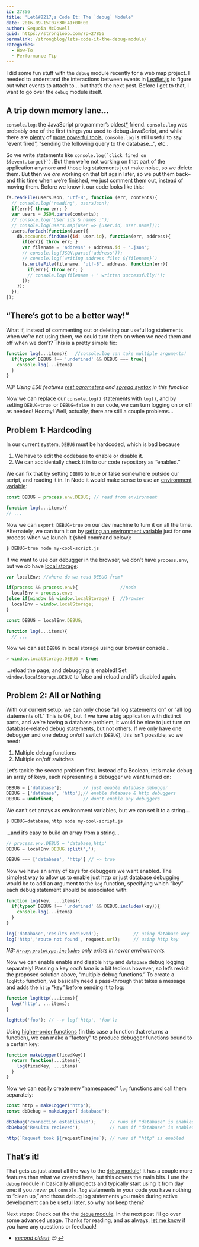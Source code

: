 ```yaml
---
id: 27856
title: 'Let&#8217;s Code It: The `debug` Module'
date: 2016-09-15T07:30:41+00:00
author: Sequoia McDowell
guid: https://strongloop.com/?p=27856
permalink: /strongblog/lets-code-it-the-debug-module/
categories:
  - How-To
  - Performance Tip
---
```

I did some fun stuff with the `debug` module recently for a web map project. I needed to understand the interactions between events in [Leaflet.js](http://leafletjs.com/) to figure out what events to attach to&#8230; but that&#8217;s the next post. Before I get to that, I want to go over the `debug` module itself.<!--more-->

## A trip down memory lane&#8230; 

`console.log`: the JavaScript programmer&#8217;s oldest[*](#window-dot-alert) friend. `console.log` was probably one of the first things you used to debug JavaScript, and while there are [plenty](https://code.visualstudio.com/docs/runtimes/nodejs#_debugging-your-express-application) of [more powerful tools](https://developer.mozilla.org/en-US/docs/Tools/Debugger), `console.log` is still useful to say &#8220;event fired&#8221;, &#8220;sending the following query to the database&#8230;&#8221;, etc..

So we write statements like ``console.log(`click fired on ${event.target}`)``. But then we&#8217;re not working on that part of the application anymore and those log statements just make noise, so we delete them. But then we _are_ working on that bit again later, so we put them back&#8211; and this time when we&#8217;re finished, we just comment them out, instead of moving them. Before we know it our code looks like this:

```js
fs.readFile(usersJson, 'utf-8', function (err, contents){
  // console.log('reading', usersJson);
  if(err){ throw err; }
  var users = JSON.parse(contents);
  // console.log('User ids & names :');
  // console.log(users.map(user => [user.id, user.name]));
  users.forEach(function(user){
    db.accounts.findOne({id: user.id}, function(err, address){
      if(err){ throw err; }
      var filename = 'address' + address.id + '.json';
      // console.log(JSON.parse('address'));
      // console.log(`writing address file: ${filename}`)
      fs.writeFile(filename, 'utf-8', address, function(err){
        if(err){ throw err; }
        // console.log(filename + ' written successfully!');
      });
    });
  });
});
```

## &#8220;There&#8217;s got to be a better way!&#8221;

What if, instead of commenting out or deleting our useful log statements when we&#8217;re not using them, we could turn them on when we need them and off when we don&#8217;t? This is a pretty simple fix:

```js
function log(...items){   //console.log can take multiple arguments!
  if(typeof DEBUG !== 'undefined' && DEBUG === true){
    console.log(...items)
  }
}
```

_NB: Using ES6 features [rest parameters](https://developer.mozilla.org/en-US/docs/Web/JavaScript/Reference/Functions/rest_parameters) and [spread syntax](https://developer.mozilla.org/en-US/docs/Web/JavaScript/Reference/Operators/Spread_operator) in this function_

Now we can replace our `console.log()` statements with `log()`, and by setting `DEBUG=true `or `DEBUG=false` in our code, we can turn logging on or off as needed! Hooray! Well, actually, there are still a couple problems&#8230;

## Problem 1: Hardcoding 

In our current system, `DEBUG` must be hardcoded, which is bad because

  1. We have to edit the codebase to enable or disable it.
  2. We can accidentally check it in to our code repository as &#8220;enabled.&#8221;

We can fix that by setting `DEBUG` to true or false somewhere outside our script, and reading it in. In Node it would make sense to use an [environment variable](https://nodejs.org/api/process.html#process_process_env):

```js
const DEBUG = process.env.DEBUG; // read from environment

function log(...items){
// ...
```

Now we can `export DEBUG=true` on our dev machine to turn it on all the time. Alternately, we can turn it on by [setting an environment variable](http://manpages.ubuntu.com/manpages/precise/en/man1/bash.1.html#contenttoc22) just for one process when we launch it (shell command below):

```sh
$ DEBUG=true node my-cool-script.js
```

If we want to use our debugger in the browser, we don&#8217;t have `process.env`, but we _do_ have [local storage](https://developer.mozilla.org/en-US/docs/Web/API/Storage/LocalStorage):

```js
var localEnv; //where do we read DEBUG from?

if(process && process.env){                //node
  localEnv = process.env;
}else if(window && window.localStorage) {  //browser
  localEnv = window.localStorage;
}

const DEBUG = localEnv.DEBUG;

function log(...items){
  // ...
```

Now we can set `DEBUG` in local storage using our browser console&#8230;

```js
> window.localStorage.DEBUG = true;
```

&#8230;reload the page, and debugging is enabled! Set `window.localStorage.DEBUG` to false and reload and it&#8217;s disabled again.

## Problem 2: All or Nothing 

With our current setup, we can only chose &#8220;all log statements on&#8221; or &#8220;all log statements off.&#8221; This is OK, but if we have a big application with distinct parts, and we&#8217;re having a database problem, it would be nice to just turn on database-related debug statements, but not others. If we only have one debugger and one debug on/off switch (`DEBUG`), this isn&#8217;t possible, so we need:

  1. Multiple debug functions
  2. Multiple on/off switches

Let&#8217;s tackle the second problem first. Instead of a Boolean, let&#8217;s make debug an array of keys, each representing a debugger we want turned on:

```js
DEBUG = ['database'];        // just enable database debugger
DEBUG = ['database', 'http'];// enable database & http debuggers
DEBUG = undefined;           // don't enable any debuggers
```

We can&#8217;t set arrays as environment variables, but we can set it to a string&#8230;

```sh
$ DEBUG=database,http node my-cool-script.js
```

&#8230;and it&#8217;s easy to build an array from a string&#8230;

```js
// process.env.DEBUG = 'database,http'
DEBUG = localEnv.DEBUG.split(',');

DEBUG === ['database', 'http'] // => true
```

Now we have an array of keys for debuggers we want enabled. The simplest way to allow us to enable just http or just database debugging would be to add an argument to the `log` function, specifying which &#8220;key&#8221; each debug statement should be associated with:

```js
function log(key, ...items){
  if(typeof DEBUG !== 'undefined' && DEBUG.includes(key)){ 
    console.log(...items)
  }
}

log('database','results recieved');             // using database key
log('http','route not found', request.url);     // using http key
```

_NB: [`Array.prototype.includes`](http://kangax.github.io/compat-table/es2016plus/#test-Array.prototype.includes_Array.prototype.includes) only exists in newer environments._

Now we can enable enable and disable `http` and `database` debug logging separately! Passing a key _each time_ is a bit tedious however, so let&#8217;s revisit the proposed solution above, &#8220;multiple debug functions.&#8221; To create a `logHttp` function, we basically need a pass-through that takes a message and adds the `http` &#8220;key&#8221; before sending it to log:

```js
function logHttp(...items){
  log('http', ...items);
}

logHttp('foo'); // --> log('http', 'foo');
```

Using [higher-order functions](https://strongloop.com/strongblog/higher-order-functions-in-es6easy-as-a-b-c/) (in this case a function that returns a function), we can make a &#8220;factory&#8221; to produce debugger functions bound to a certain key:

```js
function makeLogger(fixedKey){
  return function(...items){
    log(fixedKey, ...items)
  }
}
```

Now we can easily create new &#8220;namespaced&#8221; `log` functions and call them separately:

```js
const http = makeLogger('http');
const dbDebug = makeLogger('database');

dbDebug('connection established');     // runs if "database" is enabled
dbDebug('Results recieved');           // runs if "database" is enabled

http(`Request took ${requestTime}ms`); // runs if "http" is enabled
```

## That&#8217;s it! 

That gets us just about all the way to the [`debug` module](https://github.com/visionmedia/debug)! It has a couple more features than what we created here, but this covers the main bits. I use the `debug` module in basically all projects and typically start using it from day one: if you _never_ put `console.log` statements in your code you have nothing to &#8220;clean up,&#8221; and those debug log statements you make during active development can be useful later, so why not keep them?

Next steps: Check out the the [`debug` module](https://github.com/visionmedia/debug). In the next post I&#8217;ll go over some advanced usage. Thanks for reading, and as always, [let me know](https://twitter.com/_sequoia) if you have any questions or feedback!

* <em id="window-dot-alert"><a href="https://developer.mozilla.org/en-US/docs/Web/API/Window/alert">second oldest</a> 😉 <a href="#intro">↩</a></em>